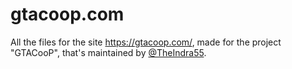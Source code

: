 # gtacoop.com
All the files for the site https://gtacoop.com/, made for the project "GTACooP", that's maintained by [@TheIndra55](https://github.com/TheIndra55).
